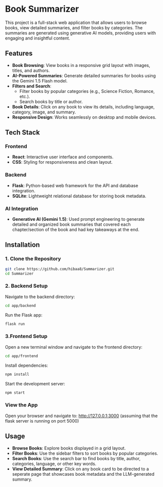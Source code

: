 # **Book Summarizer**

This project is a full-stack  web application that allows users to browse books, view detailed summaries, and filter books by categories. The summaries are generated using generative AI models, providing users with engaging and insightful content.

## **Features**

- **Book Browsing**: View books in a responsive grid layout with images, titles, and authors.
- **AI-Powered Summaries**: Generate detailed summaries for books using the Gemini 1.5 Flash model.
- **Filters and Search**:
  - Filter books by popular categories (e.g., Science Fiction, Romance, etc.).
  - Search books by title or author.
- **Book Details**: Click on any book to view its details, including language, category, image, and summary.
- **Responsive Design**: Works seamlessly on desktop and mobile devices.

## **Tech Stack**

### **Frontend**
- **React**: Interactive user interface and components.
- **CSS**: Styling for responsiveness and clean layout.

### **Backend**
- **Flask**: Python-based web framework for the API and database integration.
- **SQLite**: Lightweight relational database for storing book metadata.

### **AI Integration**
- **Generative AI (Gemini 1.5)**: Used prompt engineering to generate detailed and organized book summaries that covered each chapter/section of the book and had key takeaways at the end.

## **Installation**

### **1. Clone the Repository**
```bash
git clone https://github.com/hibaa8/Summarizer.git
cd Summarizer
```

### **2. Backend Setup**

Navigate to the backend directory:
```bash
cd app/backend
```

Run the Flask app:
```bash
flask run
```

### **3.Frontend Setup**

Open a new terminal window and navigate to the frontend directory:
```bash
cd app/frontend
```

Install dependencies:
```bash
npm install
```

Start the development server:
```bash
npm start
```

### **View the App**
Open your browser and navigate to: http://127.0.0.1:3000 
(assuming that the flask server is running on port 5000)

## **Usage**
- **Browse Books**: Explore books displayed in a grid layout.
- **Filter Books**: Use the sidebar filters to sort books by popular categories.
- **Search Books**: Use the search bar to find books by title, author, categories, language, or other key words.
- **View Detailed Summary**: Click on any book card to be directed to a seperate page that showcases book metadata and the LLM-generated summary.

 

